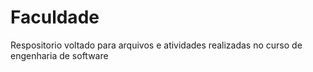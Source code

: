 # Faculdade
 Respositorio voltado para arquivos e atividades realizadas no curso de engenharia de software
